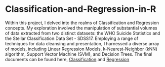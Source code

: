 # Classification-and-Regression-in-R

Within this project, I delved into the realms of Classification and Regression concepts. My exploration involved the manipulation of substantial volumes of data extracted from two distinct datasets: the WHO Suicide Statistics and the Stellar Classification Data Set - SDSS17. Employing a range of techniques for data cleansing and presentation, I harnessed a diverse array of models, including Linear Regression Models, k-Nearest-Neighbor (kNN) algorithm, Support Vector Machine (SVM), and Decision Trees.
The final documents can be found here, [Classification](https://github.com/alihilal24/Classification-and-Regression-in-R/blob/master/RProject_Classification.pdf) and [Regression](https://github.com/alihilal24/Classification-and-Regression-in-R/blob/master/RProject_Regression.pdf) 
